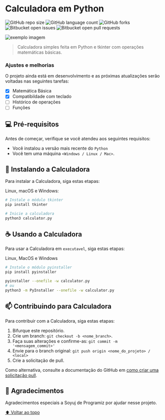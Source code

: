 # Calculadora em Python

![GitHub repo size](https://img.shields.io/github/repo-size/sluucke/python-calculator?style=for-the-badge)
![GitHub language count](https://img.shields.io/github/languages/count/sluucke/python-calculator?style=for-the-badge)
![GitHub forks](https://img.shields.io/github/forks/sluucke/python-calculator?style=for-the-badge)
![Bitbucket open issues](https://img.shields.io/bitbucket/issues/sluucke/python-calculator?style=for-the-badge)
![Bitbucket open pull requests](https://img.shields.io/bitbucket/pr-raw/sluucke/python-calculator?style=for-the-badge)

<img src="https://i.imgur.com/qst9Dza.png" alt="exemplo imagem">

> Calculadora simples feita em Python e tkinter com operações matemáticas básicas.

### Ajustes e melhorias

O projeto ainda está em desenvolvimento e as próximas atualizações serão voltadas nas seguintes tarefas:

- [x] Matemática Básica
- [x] Compatibildade com teclado
- [ ] Histórico de operações
- [ ] Funções

## 💻 Pré-requisitos

Antes de começar, verifique se você atendeu aos seguintes requisitos:

* Você instalou a versão mais recente do `Python`
* Você tem uma máquina `<Windows / Linux / Mac>`.

## 🚀 Instalando a Calculadora

Para instalar a Calculadora, siga estas etapas:

Linux, macOS e Windows:
```bash
# Instale o módulo tkinter
pip install tkinter

# Inicie a calculadora
python3 calculator.py
```

## ☕ Usando a Calculadora

Para usar a Calculadora em `executavel`, siga estas etapas:

Linux, MacOS e Windows
```bash
# Instale o módulo pyinstaller
pip install pyinstaller 

pyinstaller --onefile -w calculator.py
# ou
python3 -m PyInstaller --onefile -w calculator.py
```

## 📫 Contribuindo para Calculadora

Para contribuir com a Calculadora, siga estas etapas:

1. Bifurque este repositório.
2. Crie um branch: `git checkout -b <nome_branch>`.
3. Faça suas alterações e confirme-as: `git commit -m '<mensagem_commit>'`
4. Envie para o branch original: `git push origin <nome_do_projeto> / <local>`
5. Crie a solicitação de pull.

Como alternativa, consulte a documentação do GitHub em [como criar uma solicitação pull](https://help.github.com/en/github/collaborating-with-issues-and-pull-requests/creating-a-pull-request).

## 👏 Agradecimentos
Agradecimentos especiais a Soyuj de Programiz por ajudar nesse projeto.

[⬆ Voltar ao topo](#python-calculator)<br>
